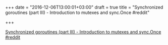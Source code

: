 +++
date = "2016-12-06T13:00:01+03:00"
draft = true
title = "Synchronized goroutines (part III) - Introduction to mutexes and sync.Once  #reddit"

+++

<p><a href="https://t.co/Tt5sxRPFDW">Synchronized goroutines (part III) - Introduction to mutexes and sync.Once  #reddit</a></p>
